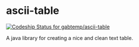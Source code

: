 # ascii-table
[ ![Codeship Status for gabtemp/ascii-table](https://codeship.com/projects/25fa57c0-a46f-0133-8425-16383a36e4d1/status?branch=master)](https://codeship.com/projects/129434)

A java library for creating a nice and clean text table.
